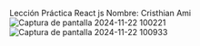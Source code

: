 Lección Práctica
React js
Nombre: Cristhian   Ami
![Captura de pantalla 2024-11-22 100221](https://github.com/user-attachments/assets/89d32974-5d98-4eff-a257-8faaaeebed07)
![Captura de pantalla 2024-11-22 100933](https://github.com/user-attachments/assets/c61416ee-b16b-4917-a1e6-368107a3e026)
